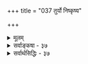 +++
title = "037 तुर्यो निष्कृष्य"

+++
<details><summary>मूलम्</summary>

तुर्यो निष्कृष्य मोक्षाश्रम इति कथितस्तेन नान्येषु विद्या शान्त्यादिव्याहतेश्चेत्यसदिह गुणिनां सर्वतो मुक्त्यधीतेः ।  
यावज्जीवं द्वितीयाश्रमवति पुनरावृत्त्यभावोऽप्यधीतः स्मृत्याद्यैश्चैवमुक्तं भवति तु चरमे योग्यताधिक्यमात्रम् ॥ ३७ ॥
</details>

<details><summary>सर्वाङ्कषा - ३७</summary>

'अत्याश्रमिभ्य' इति श्रुतेः संन्यासिनामेव ब्रह्मविद्यायामधिकारः, न तु गृहिणामिति वादं प्रतिक्षिपतितुर्य इत्यादिना । **तुर्यः** = चतुर्थः संन्यासाश्रमः **निष्कृष्य** = इतराश्रमापेक्षया निष्कर्षपूर्वकम् मोक्षाश्रम इति **कथितः** = धर्मशास्त्रकारादिभिः । **तेन** = एवं संन्यासाश्रमस्यैव मोक्षाश्रम इति व्यवहारेण **अन्येषु** = इतरेष्वाश्रमेषु **विद्या** =ब्रह्मविद्या **न** =न भवति । अत्रौचित्यमप्याह - शान्तीत्यादि । **शान्त्यादीनाम्** = शमदमादिनां **व्याहतेश्च** = व्याघातसंभवाच ॥ 

अयं भावः - ब्रह्मचर्यम्, गार्हस्थ्यम्, वैखानसः, संन्यासश्चेत्याश्रमाश्चतुर्विधाः प्रसिद्धाः । तेषु चतुर्थस्य संन्यासाश्रमस्य 'मोक्षाश्रमः' इत्युत्तरकालेऽभिधानात् सन्यासिनामेव मोक्षप्रसक्तिः, नेतराश्रमिणामिति केचन (विवरणकारादयः) मन्यन्ते । किञ्च इतराश्रमेषु कार्यबाहुल्यात् शमदमादीनां भङ्गेन मोक्षसाधनानुष्ठानमपि न संभवति । ब्रह्मचारिणः गुरुसेवाध्ययनादिकम्, गृहस्थस्य संसारभरणादिकम्, **वैखानसस्य** = वानप्रस्थस्य शिष्योपदेशादिकमिति त्रिषु कर्मणां बाहुल्यं स्पष्टम् ' वेदान्तश्रवणस्य, ब्रह्मविद्यानुष्ठानस्य वा शान्त्याद्यावश्यकता तत्तत्कक्ष्यानुरोधेन वर्तत एव । अतः संन्यासिनामेव ब्रह्मविद्यायामधिकार इति ॥ 



तदेतन्निराकरोति – इत्यसदिति । तत्र हेतुमाह – गुणिनामित्यादि । **मुक्तयधीतेः** = मुक्तेरभिधानात् । 'यस्यैते चत्वारिंशत्संस्काराः न चाष्टावात्मगुणाः न स ब्रह्मणस्सायुज्यं सलोकतां गच्छति, यस्य तु संस्काराणामेकदेशोऽपि अथ चाष्टावात्मगुणाः स ब्रह्मणः सायुज्यं सलोकतां गच्छति' (गौ.ध. सू.) इति स्पष्टमेवान्वयव्यतिरेकाभ्यामात्मगुणवत एव मुक्तेरभिधानात् संन्यासिनामेव मोक्ष इति न युज्यते ॥सामुक्तिः क्रममुक्तिः' इति क्रमः । 

 

[[108]]. 

[[244]] 

यावज्जीवं द्वितीयाश्रमवति पुनरावृत्त्यभावोऽप्यधीतः 

स्मृत्याद्यैश्चैवमुक्तं भवति तु चरमे योग्यताधिक्यमात्रम् ॥37॥ 

, 

[ आश्रमाङ्गानां कर्मणां विद्याङ्गत्त्वसमर्थनम् ] 

यन्नित्यं तन्त्र काम्यं तदपि न तदिति स्थापिते कर्मभेदेऽ- 

प्येकं विद्याश्रमाङ्गं भवति हि विनियुक्त्यन्तरेणोपपत्तेः । 

किञ्च संन्यासोऽपि कश्चिदन्तर्धर्म एवेति 'अनाश्रितः कर्मफलं कार्यं कर्म करोति यः । स संन्यासी च योगी च न निरग्निर्न चाक्रियः ॥ ' ( गी. 6 - 1 ) इत्यत्र स्पष्टम् । अत एव - ' वेदशास्त्रार्थतत्त्वज्ञः यत्र कुत्राश्रमे वसन् । इहैव लोके तिष्ठन् सः ब्रह्मभूयाय कल्पते ॥ ' ( म. स्मृ. 12-102) 'न्यायार्जितधनस्तत्त्वज्ञाननिष्ठोऽतिथिप्रियः । श्राद्धकृत्सत्यवादी च गृहस्थोऽपि विमुच्यते ॥' (या.स्मृ.प्रा.275) इत्यादि च स्मर्यते । लोके संन्यासिनां श्रैष्ठ्यवर्णनादिकम् अन्तर्धर्मदृष्ट्यैव ॥ 

1 

किञ्च यावज्जीवं द्वितीयाश्रमवत्यपि **पुनरावृत्त्यभावः** = **अपुनरावृत्तिः** = मुक्तिः **अधीतः** = श्रुतावुक्तः । 'कुटुम्बे शुचौ देशे स्वाध्यायमधीयानः धार्मिकान् विदधत् आत्मनि सर्वेन्द्रियाणि संप्रतिष्ठाप्यस खल्वेवं वर्तयन् यावदायुषं ब्रह्मलोकमभिसंपद्यते न च पुनरावर्तते ॥' (छां 8-15-1) इति श्रुतौ 'कुटुम्बे' इत्यनेन गृहस्थस्य अपुनरावृत्तिरुक्ता । न चेयं क्रममुक्तिपरा; विद्यासु सगुणनिर्गुणविभागाभावस्य प्रतिपादितत्वात्, प्रतिपादियिष्यमाणत्वाच्च । **स्मृत्यादेश्च** = उपर्युक्तमनुस्मृत्यादिभिश्च **एवम्** = सर्वाश्रमिणामविशेषेण मुक्तिरिति **उक्तम्** = कण्ठत एव कथितम् । तर्हि ' मोक्षाश्रम' पदं कथं केवलं संन्यासाश्रमे प्रयुज्यत इत्यत्राह - भवतीत्यादि । **तु** = किन्तु **चरमे** = चतुर्थे संन्यासाश्रमे **योग्यताधिक्यमात्रम्** = मुक्तिप्राप्त्यर्हतायाः आनुकूल्यं केवलं भवति । इतराश्रमेष्विव कर्तव्यान्तराभावात् ध्यानादिकरणे अवकाशाधिक्यादिप्रयुक्तसाधनानुकूलता वर्तत इत्यभिप्रायेण तस्य ‘मोक्षाश्रमः' इति व्यवहार आगतः । अत एव श्रीशङ्कराचार्यस्य साक्षाच्छिष्यैः सुरेश्वराचार्यैरपि 'निश्शेषकर्मसंन्यासः सहकारित्वाय कल्पते ॥ ' (बृ.सं. वा. 218 ) इत्ययमेव पक्षः पर्यपोषि । किं बहुना ! महर्षिषु न कोऽपि संन्यास्यासीत् । अतः संन्यासाश्रमः अनन्तरकालिक एवेति विपश्चिदपश्चिमाः । अत एव तृतीयाध्यायचतुर्थपादारंभे जैमिनिबादरायणयोः संन्यासाश्रमविषये विवादो दृश्यते । (ब्र. सू. 3-4-18,19) अधिकं श्रीभाष्यार्थसंग्रहे । अतो ब्रह्मविद्या सर्वाश्रमसाधारणी ॥ ३७ ॥
</details>

<details><summary>सर्वार्थसिद्धिः - ३७</summary>

तुर्यो निष्कृष्य मोक्षाश्रम इति कथितस्तेन नान्येषु विद्या  
शान्त्यादिव्याहतेश्चेत्यसदिह गुणिनां सर्वतो मुक्त्यधीतेः ।  
यावज्जीवं द्वितीयाश्रमवति पुनरावृत्त्यभावोऽप्यधीतः  
स्मृत्याद्यैश्चैवमुक्तं भवति तु चरमे योग्यताधिक्यमात्रम् ॥ ३७ ॥  
  
प्रव्राजिनप्तेव मुक्तिस्तत्साधनी विद्या चेति पक्षमनूद्य प्रतिक्षिपति - तुर्य इति ॥ विशेषविधौ परिसङ्ख्यया शेषनिषेधः सिध्येदिति भावः । अतस्तदन्येषु त्रिषु तत्साधनी विद्या नेत्याह - तेनेति । अधिकारिविरोधादप्याह - शान्त्यादीति । प्रवृत्तिरूपा वेदानुवचनयज्ञादयः, शमादयस्तु निवृत्तिरूपाः, ते कथमेकत्र स्युरिति भावः । अत्र बाधकमाह - गुणिनामिति । 'दया सर्वभूतेषु क्षान्तिरि'त्याद्युक्तगुणवतामित्यर्थः । 'त्रयो धर्मस्कन्धाः' इत्यत्र बह्वाश्रमप्रस्तावे 'ब्रह्मसंस्थोऽमृतत्वमेति' इत्युच्यते । संभवति चाधीतवेदेषु सर्वेषु ब्रह्मनिष्ठा; सा च गृहस्थानामेवोषस्तियाज्ञवल्क्यप्रभृतीनामुपनिषत्सु प्राचुर्येण दृश्यते । न च प्रवृत्तिनिवृत्त्योर्विरोधः, भिन्नविषयत्वात्, नित्यनैमित्तिकेपु प्रवृत्तिः निषिद्धकाम्यनिरर्थकेषु निवृत्तिरिति । अन्यथा प्रव्राजिनां स्वाश्रमधर्मेणापि विरोधः स्यात् । अपि च छान्दोग्यान्ते 'कुटुम्बौ शुचौ देशे इत्यादिना गृहस्थं प्रक्रम्य', 'स खल्वेवं वर्तयन्यावदायुषं ब्रह्मलोकमभिसंपद्यत' इत्युक्त्वा 'न च पुनरावर्तते' इति चोक्तम् । तदाह - यावज्जीवमिति । अत्रोपबृंहणभूयस्त्वमाह - स्मृत्याद्यैरिति । 'गृहस्थोऽपि हि मुच्यते' इति स्मर्यते । जनकदिलीपादयश्च गृहस्था एव मुक्ता इतीतिहासादिषूक्ताः । अत एव न सोपानवत्क्रमनिर्बन्धः । कस्यचिन्मोक्षाश्रमत्वोक्तिः किंनिमित्तेत्यत्राह -भवतीति ॥ ३७ ॥ इति सर्वाश्रमिणां ब्रह्मविद्याधिकारः ॥
</details>



